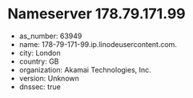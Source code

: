 # Nameserver 178.79.171.99

* as_number: 63949
* name: 178-79-171-99.ip.linodeusercontent.com.
* city: London
* country: GB
* organization: Akamai Technologies, Inc.
* version: Unknown
* dnssec: true
